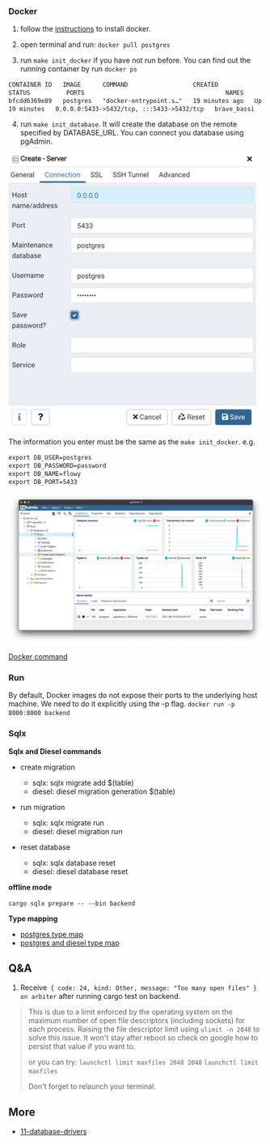 


### Docker

1. follow the [instructions](https://docs.docker.com/desktop/mac/install/) to install docker.
2. open terminal and run: `docker pull postgres`
   
3. run `make init_docker` if you have not run before. You can find out the running container by run `docker ps`
```
CONTAINER ID   IMAGE      COMMAND                  CREATED          STATUS          PORTS                                       NAMES
bfcdd6369e89   postgres   "docker-entrypoint.s…"   19 minutes ago   Up 19 minutes   0.0.0.0:5433->5432/tcp, :::5433->5432/tcp   brave_bassi
```

4. run `make init_database`. It will create the database on the remote specified by DATABASE_URL. You can connect you database using 
pgAdmin.

![img_2.png](img_2.png)

The information you enter must be the same as the `make init_docker`. e.g.
```
export DB_USER=postgres
export DB_PASSWORD=password
export DB_NAME=flowy
export DB_PORT=5433
```

![img_1.png](img_1.png)

[Docker command](https://docs.docker.com/engine/reference/commandline/builder_prune/)

### Run
By default, Docker images do not expose their ports to the underlying host machine. We need to do it explicitly using the -p flag.
`docker run -p 8000:8000 backend`


### Sqlx

**Sqlx and Diesel commands** 
* create migration
    * sqlx: sqlx migrate add $(table)
    * diesel: diesel migration generation $(table)
    
* run migration
    * sqlx: sqlx migrate run
    * diesel: diesel migration run
    
* reset database
    * sqlx: sqlx database reset
    * diesel: diesel database reset

**offline mode**

`cargo sqlx prepare -- --bin backend`

**Type mapping**
* [postgres type map](https://docs.rs/sqlx/0.5.7/sqlx/postgres/types/index.html)
* [postgres and diesel type map](https://kotiri.com/2018/01/31/postgresql-diesel-rust-types.html)


## Q&A
1. Receive` { code: 24, kind: Other, message: "Too many open files" } on arbiter` after running cargo test on backend.
> This is due to a limit enforced by the operating system on the maximum number of open file descriptors (including sockets) for each process.
> Raising the file descriptor limit using `ulimit -n 2048` to solve this issue. It won't stay after reboot so check on google how to persist 
> that value if you want to.
> 
> or you can try:
> `launchctl limit maxfiles 2048 2048`
> `launchctl limit maxfiles`
> 
> Don't forget to relaunch your terminal.

## More
* [11-database-drivers](https://blog.logrocket.com/11-database-drivers-and-orms-for-rust-that-are-ready-for-production/) 